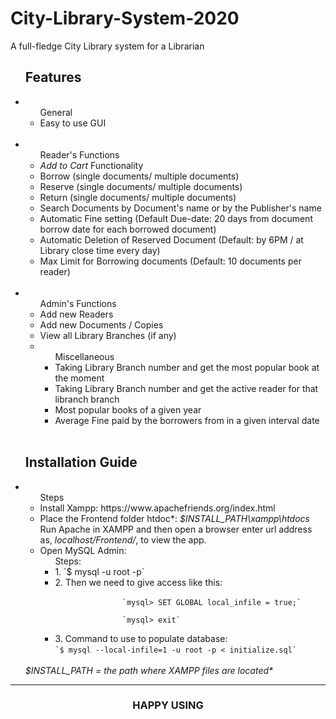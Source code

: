 <h1 text-align="center">City-Library-System-2020</h1>
<p>A full-fledge City Library system for a Librarian</p>

<ul><h2>Features</h2>
<li><ul>General
        <li>Easy to use GUI</li>
    </ul>
    <br/>
</li>
<li>
 <ul>Reader's Functions
     <li><em>Add to Cart</em> Functionality</li>
     <li>Borrow (single documents/ multiple documents)</li>
     <li>Reserve (single documents/ multiple documents)</li>
     <li>Return (single documents/ multiple documents)</li>
     <li>Search Documents by Document's name or by the Publisher's name </li>
     <li>Automatic Fine setting (Default Due-date: 20 days from document borrow date for each borrowed document)</li>
     <li>Automatic Deletion of Reserved Document (Default: by 6PM / at Library close time every day)</li>
     <li>Max Limit for Borrowing documents (Default: 10 documents per reader)</li>
  </ul>
  <br/>
</li>
  
<li>
<ul>Admin's Functions
  <li>Add new Readers</li>
  <li>Add new Documents / Copies</li>
  <li>View all Library Branches (if any)</li>
  <li>
  <ul>Miscellaneous
  <li> Taking Library Branch number and get the most popular book at the moment</li>
  <li> Taking Library Branch number and get the active reader for that libranch branch</li>
  <li> Most popular books of a given year</li>
  <li> Average Fine paid by the borrowers from in a given interval date</li>
</ul>
</li>
</ul>
<br/>
</li>
</ul>

<ul><h2>Installation Guide</h2>
  <li>
    <ul list-style-type: lower-alpha>Steps
      <li>Install Xampp: https://www.apachefriends.org/index.html</li>
      <li>
        Place the Frontend folder htdoc*: <em>$INSTALL_PATH\xampp\htdocs</em><br/>
        Run Apache in XAMPP and then open a browser enter url address as, <em>localhost/Frontend/</em>, to view the app.
      </li>
      <li>Open MySQL Admin: <br>
        <ul>Steps:
          <li>1. `$ mysql -u root -p`</li>
          <li>2. Then we need to give access like this:<br/>
             <code>
               `mysql> SET GLOBAL local_infile = true;`<br/>
               `mysql> exit`
            </code>
          </li>
          <li>3. Command to use to populate database:<br/>
             <code>`$ mysql --local-infile=1 -u root -p < initialize.sql`</code>
          </li>
        </ul>
      </li>
    </ul> <br/>
    <em>$INSTALL_PATH = the path where XAMPP files are located*</em>
  </li>
</ul>
<hr/>
<h3 align="center">HAPPY USING</h3>
